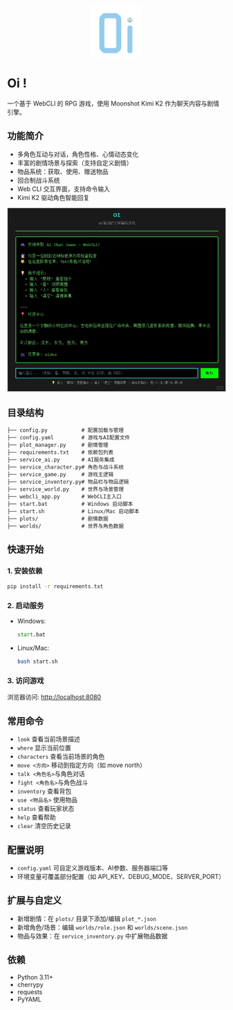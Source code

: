 <p align="center">
  <img src="assets/icon.png" alt="Oi Logo" width="120"/>
</p>

# Oi !

一个基于 WebCLI 的 RPG 游戏，使用 Moonshot Kimi K2 作为聊天内容与剧情引擎。

## 功能简介
- 多角色互动与对话，角色性格、心情动态变化
- 丰富的剧情场景与探索（支持自定义剧情）
- 物品系统：获取、使用、赠送物品
- 回合制战斗系统
- Web CLI 交互界面，支持命令输入
- Kimi K2 驱动角色智能回复

<p align="center">
  <img src="assets/demo.jpg" alt="Oi Demo" style="max-width: 100%; border: 1px solid #ccc;" />
</p>

## 目录结构
```
├── config.py           # 配置加载与管理
├── config.yaml         # 游戏与AI配置文件
├── plot_manager.py     # 剧情管理
├── requirements.txt    # 依赖包列表
├── service_ai.py       # AI服务集成
├── service_character.py# 角色与战斗系统
├── service_game.py     # 游戏主逻辑
├── service_inventory.py# 物品栏与物品逻辑
├── service_world.py    # 世界与场景管理
├── webcli_app.py       # WebCLI主入口
├── start.bat           # Windows 启动脚本
├── start.sh            # Linux/Mac 启动脚本
├── plots/              # 剧情数据
├── worlds/             # 世界与角色数据
```

## 快速开始
### 1. 安装依赖
```bash
pip install -r requirements.txt
```

### 2. 启动服务
- Windows:
  ```bat
  start.bat
  ```
- Linux/Mac:
  ```bash
  bash start.sh
  ```

### 3. 访问游戏
浏览器访问: [http://localhost:8080](http://localhost:8080)

## 常用命令
- `look`         查看当前场景描述
- `where`        显示当前位置
- `characters`   查看当前场景的角色
- `move <方向>`  移动到指定方向（如 move north）
- `talk <角色名>`与角色对话
- `fight <角色名>`与角色战斗
- `inventory`    查看背包
- `use <物品名>` 使用物品
- `status`       查看玩家状态
- `help`         查看帮助
- `clear`        清空历史记录

## 配置说明
- `config.yaml` 可自定义游戏版本、AI参数、服务器端口等
- 环境变量可覆盖部分配置（如 API_KEY、DEBUG_MODE、SERVER_PORT）

## 扩展与自定义
- 新增剧情：在 `plots/` 目录下添加/编辑 `plot_*.json`
- 新增角色/场景：编辑 `worlds/role.json` 和 `worlds/scene.json`
- 物品与效果：在 `service_inventory.py` 中扩展物品数据

## 依赖
- Python 3.11+
- cherrypy
- requests
- PyYAML